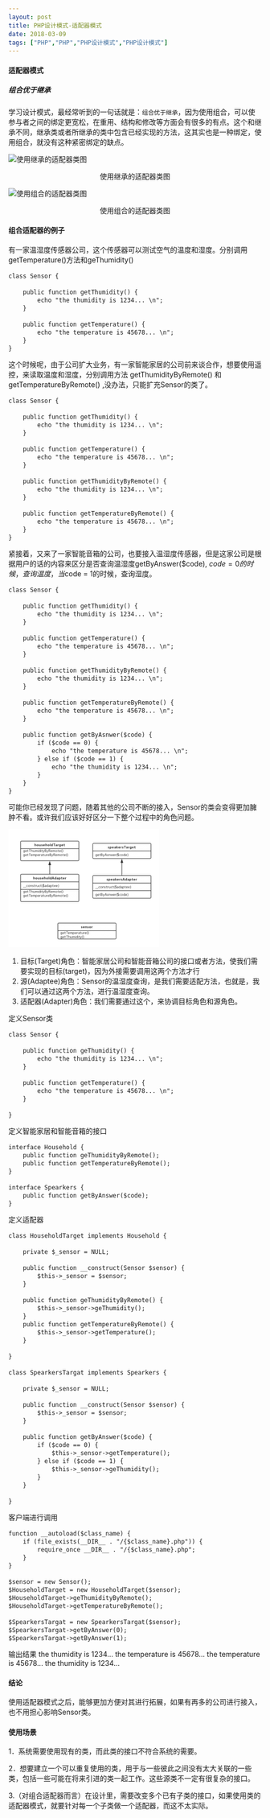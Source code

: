 ```yaml
---
layout: post
title: PHP设计模式-适配器模式
date: 2018-03-09
tags: ["PHP","PHP","PHP设计模式","PHP设计模式"]
---
```


#### 适配器模式

##### 组合优于继承

学习设计模式，最经常听到的一句话就是：`组合优于继承`，因为使用组合，可以使参与者之间的绑定更宽松，在重用、结构和修改等方面会有很多的有点。这个和继承不同，继承类或者所继承的类中包含已经实现的方法，这其实也是一种绑定，使用组合，就没有这种紧密绑定的缺点。

![使用继承的适配器类图](%E4%BD%BF%E7%94%A8%E7%BB%A7%E6%89%BF%E7%9A%84%E9%80%82%E9%85%8D%E5%99%A8%E7%B1%BB%E5%9B%BE.png)

<center>使用继承的适配器类图</center>

![使用组合的适配器类图](%E4%BD%BF%E7%94%A8%E7%BB%A7%E6%89%BF%E7%9A%84%E9%80%82%E9%85%8D%E5%99%A8%E7%B1%BB%E5%9B%BE-2.png)

<center>使用组合的适配器类图</center>

#### 组合适配器的例子

有一家温湿度传感器公司，这个传感器可以测试空气的温度和湿度。分别调用getTemperature()方法和geThumidity()

    class Sensor {

        public function getThumidity() {
            echo "the thumidity is 1234... \n";
        }

        public function getTemperature() {
            echo "the temperature is 45678... \n";
        }
    }

这个时候呢，由于公司扩大业务，有一家智能家居的公司前来谈合作，想要使用遥控，来读取温度和湿度，分别调用方法 getThumidityByRemote() 和getTemperatureByRemote() ,没办法，只能扩充Sensor的类了。

    class Sensor {

        public function getThumidity() {
            echo "the thumidity is 1234... \n";
        }

        public function getTemperature() {
            echo "the temperature is 45678... \n";
        }

        public function getThumidityByRemote() {
            echo "the thumidity is 1234... \n";
        }

        public function getTemperatureByRemote() {
            echo "the temperature is 45678... \n";
        }
    }

紧接着，又来了一家智能音箱的公司，也要接入温湿度传感器，但是这家公司是根据用户的话的内容来区分是否查询温湿度getByAnswer($code), $code = 0的时候，查询温度，当$code = 1的时候，查询湿度。

    class Sensor {

        public function getThumidity() {
            echo "the thumidity is 1234... \n";
        }

        public function getTemperature() {
            echo "the temperature is 45678... \n";
        }

        public function getThumidityByRemote() {
            echo "the thumidity is 1234... \n";
        }

        public function getTemperatureByRemote() {
            echo "the temperature is 45678... \n";
        }

        public function getByAsnwer($code) {
            if ($code == 0) {
                echo "the temperature is 45678... \n";
            } else if ($code == 1) {
                echo "the thumidity is 1234... \n";
            }
        }
    }

可能你已经发现了问题，随着其他的公司不断的接入，Sensor的类会变得更加臃肿不看。或许我们应该好好区分一下整个过程中的角色问题。

![](Adapter-300x235.png)

1.  目标(Target)角色：智能家居公司和智能音箱公司的接口或者方法，使我们需要实现的目标(target)，因为外接需要调用这两个方法才行
2.  源(Adaptee)角色：Sensor的温湿度查询，是我们需要适配方法，也就是，我们可以通过这两个方法，进行温湿度查询。
3.  适配器(Adapter)角色：我们需要通过这个，来协调目标角色和源角色。

定义Sensor类

    class Sensor {

        public function geThumidity() {
            echo "the thumidity is 1234... \n";
        }

        public function getTemperature() {
            echo "the temperature is 45678... \n";
        }

    }

定义智能家居和智能音箱的接口

    interface Household {
        public function geThumidityByRemote();
        public function getTemperatureByRemote();
    }

    interface Spearkers {
        public function getByAnswer($code);
    }

定义适配器

    class HouseholdTarget implements Household {

        private $_sensor = NULL;

        public function __construct(Sensor $sensor) {
            $this->_sensor = $sensor;
        }

        public function geThumidityByRemote() {
            $this->_sensor->geThumidity();
        }
        public function getTemperatureByRemote() {
            $this->_sensor->getTemperature();
        }

    }

    class SpearkersTargat implements Spearkers {

        private $_sensor = NULL;

        public function __construct(Sensor $sensor) {
            $this->_sensor = $sensor;
        }

        public function getByAnswer($code) {
            if ($code == 0) {
                $this->_sensor->getTemperature();
            } else if ($code == 1) {
                $this->_sensor->geThumidity();
            }
        }

    }

客户端进行调用

    function __autoload($class_name) {
        if (file_exists(__DIR__ . "/{$class_name}.php")) {
            require_once __DIR__ . "/{$class_name}.php";
        }
    }

    $sensor = new Sensor();
    $HouseholdTarget = new HouseholdTarget($sensor);
    $HouseholdTarget->geThumidityByRemote();
    $HouseholdTarget->getTemperatureByRemote();

    $SpearkersTargat = new SpearkersTargat($sensor);
    $SpearkersTargat->getByAnswer(0);
    $SpearkersTargat->getByAnswer(1);

输出结果
the thumidity is 1234...
the temperature is 45678...
the temperature is 45678...
the thumidity is 1234... 

#### 结论

使用适配器模式之后，能够更加方便对其进行拓展，如果有再多的公司进行接入，也不用担心影响Sensor类。

#### 使用场景

1．系统需要使用现有的类，而此类的接口不符合系统的需要。

2．想要建立一个可以重复使用的类，用于与一些彼此之间没有太大关联的一些类，包括一些可能在将来引进的类一起工作。这些源类不一定有很复杂的接口。

3.（对组合适配器而言）在设计里，需要改变多个已有子类的接口，如果使用类的适配器模式，就要针对每一个子类做一个适配器，而这不太实际。
